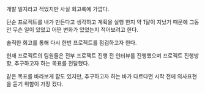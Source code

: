 
개발 일지라고 적었지만 사실 회고록에 가깝다.

단순 프로젝트를 내가 만든다고 생각하고 계획을 실행 한지 약 1달이 지났기 때문에 그동안 무슨 일이 있었고 어떤 변화가 있었는지 적어보려고 한다.

솔직한 회고를 통해 다시 한번 프로젝트를 점검하고자 한다.

현재 프로젝트의 팀원들은 전부 프로젝트 진행 전 인터뷰를 진행했으며 프로젝트 진행방향, 추구하고자 하는 목표를 전달했다.

같은 목표를 바라보게 함도 있지만, 추구하고자 하는 바가 다르다면 시작 전에 의사표현을 듣기 위함이 가장 컸다.

